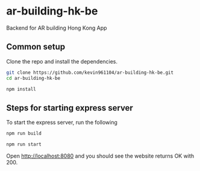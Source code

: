 # ar-building-hk-be
Backend for AR building Hong Kong App

## Common setup

Clone the repo and install the dependencies.

```bash
git clone https://github.com/kevin961104/ar-building-hk-be.git
cd ar-building-hk-be
```

```bash
npm install
```

## Steps for starting express server
To start the express server, run the following

```bash
npm run build
```
```bash
npm run start
```

Open [http://localhost:8080](http://localhost:8080) and you should see the website returns OK with 200.
